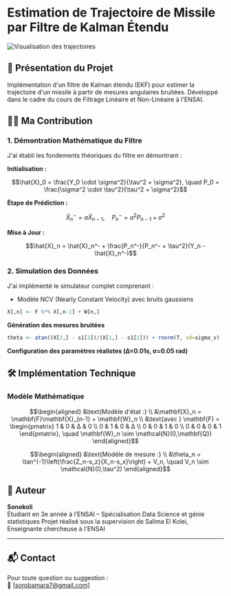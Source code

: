 # Estimation de Trajectoire de Missile par Filtre de Kalman Étendu

![Visualisation des trajectoires](results/trajectory_comparison.png)

## 📌 Présentation du Projet
Implémentation d'un filtre de Kalman étendu (EKF) pour estimer la trajectoire d'un missile à partir de mesures angulaires bruitées. Développé dans le cadre du cours de Filtrage Linéaire et Non-Linéaire à l'ENSAI.

## 👨‍💻 Ma Contribution

### 1. Démontration Mathématique du Filtre
J'ai établi les fondements théoriques du filtre en démontrant :

**Initialisation :**
```math
\hat{X}_0 = \frac{Y_0 \cdot \sigma^2}{\tau^2 + \sigma^2}, \quad P_0 = \frac{\sigma^2 \cdot \tau^2}{\tau^2 + \sigma^2}
```

**Étape de Prédiction :**

```math
\hat{X}_n^- = a\hat{X}_{n-1}, \quad P_n^- = a^2P_{n-1} + \sigma^2
```


**Mise à Jour :**

```math
\hat{X}_n = \hat{X}_n^- + \frac{P_n^-}{P_n^- + \tau^2}(Y_n - \hat{X}_n^-)
```


### 2. Simulation des Données
J'ai implémenté le simulateur complet comprenant :

- Modèle NCV (Nearly Constant Velocity) avec bruits gaussiens
```r
X[,n] <- F %*% X[,n-1] + W[n,]
```

**Génération des mesures bruitées**

```r
theta <- atan((X[2,] - s1[2])/(X[1,] - s1[1])) + rnorm(T, sd=sigma_v)
```

**Configuration des paramètres réalistes (Δ=0.01s, σ=0.05 rad)**

## 🛠️ Implémentation Technique

### Modèle Mathématique
```math
\begin{aligned}
&\text{Modèle d'état :} \\
&\mathbf{X}_n = \mathbf{F}\mathbf{X}_{n-1} + \mathbf{W}_n \\
&\text{avec } \mathbf{F} = \begin{pmatrix}
1 & 0 & Δ & 0 \\
0 & 1 & 0 & Δ \\
0 & 0 & 1 & 0 \\
0 & 0 & 0 & 1
\end{pmatrix}, \quad \mathbf{W}_n \sim \mathcal{N}(0,\mathbf{Q})
\end{aligned}
```

```math
\begin{aligned}
&\text{Modèle de mesure :} \\
&\theta_n = \tan^{-1}\left(\frac{Z_n-s_z}{X_n-s_x}\right) + V_n, \quad V_n \sim \mathcal{N}(0,\tau^2)
\end{aligned}
```


## 👤 Auteur

**Sonokoli**  
Étudiant en 3e année à l’ENSAI – Spécialisation Data Science et génie statistiques
Projet réalisé sous la supervision de Salima El Kolei, Enseignante chercheuse à l'ENSAI

---

## 📬 Contact

Pour toute question ou suggestion :  
📧 [sorobamara7@gmail.com]
